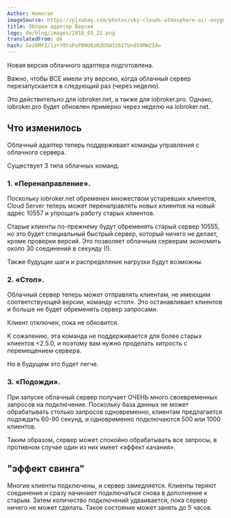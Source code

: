 ```yaml
---
Author: Homoran
imageSource: https://pixabay.com/photos/sky-clouds-atmosphere-air-oxygen-1441936/
title: Облако адаптер Версия
logo: de/blog/images/2018_03_22.png
translatedFrom: de
hash: GezDMYZ/1z+Y0tuPoP0NU6zKdU5W3z6IfUn8V4MW2IA=
---
```

Новая версия облачного адаптера подготовлена.
<!-- SOURCE: 877194 Es wurde die neue Cloud-Adapter-Version vorbereitet. -->

Важно, чтобы ВСЕ имели эту версию, когда облачный сервер перезапускается в следующий раз (через неделю).
<!-- SOURCE: 830292 Es ist wichtig, dass ALLE diese Version haben, wenn der Cloud-Server nächtes mal neu gestartet wird (in einer Woche). -->

Это действительно для iobroker.net, а также для iobroker.pro. Однако, iobroker.pro будет обновлен примерно через неделю на iobroker.net.
<!-- SOURCE: 132711 Das ist gültig für iobroker.net und auch für iobroker.pro. Allerdings iobroker.pro wird nach ca. einer Woche nach iobroker.net upgedatet sein. -->

## Что изменилось
<!-- SOURCE: 163484 ## Was ist geändert -->
Облачный адаптер теперь поддерживает команды управления с облачного сервера.
<!-- SOURCE: 322795 Cloud-Adapter unterstützt jetzt die Steuerungsbefehle vom Cloud-Server. -->

Существует 3 типа облачных команд:
<!-- SOURCE: 700672 Es gibt 3 Arten von Cloud-Befehlen: -->

### 1. «Перенаправление».
<!-- SOURCE: 914365 ### 1. "Redirect". -->
Поскольку iobroker.net обременен множеством устаревших клиентов, Cloud Server теперь может перенаправлять новых клиентов на новый адрес 10557 и упрощать работу старых клиентов.
<!-- SOURCE: 70312 Da iobroker.net mit sehr vielen veralteten Clients belastet ist, kann jetzt Cloud-Server die neue Clients auf die neue Adresse 10557 umleiten und die alte Clients einfach zu machen. -->

Старые клиенты по-прежнему будут обременять старый сервер 10555, но это будет специальный быстрый сервер, который ничего не делает, кроме проверки версий. Это позволяет облачным серверам экономить около 30 соединений в секунду (!).
<!-- SOURCE: 537155 Die alten Clients werden alten Server 10555 immer noch belasten, aber es wird ein spezieller schneller Server sein, der nichts macht, ausser die Versionen prüfen. Damit kann Cloud-Server ungefähr 30 Connections pro Sekunde (!) sparen. -->

Также будущие шаги и распределение нагрузки будут возможны.
<!-- SOURCE: 726863 Auch zukünftige Umzuge und Load-Ballancing wird damit möglich sein. -->

### 2. «Стоп».
<!-- SOURCE: 225461 ### 2. "Stop". -->
Облачный сервер теперь может отправлять клиентам, не имеющим соответствующей версии, команду «стоп». Это останавливает клиентов и больше не будет обременять сервер запросами.
<!-- SOURCE: 112607 Cloud-Server kann jetzt zu Clients, die nicht passende Version haben, "stop"-Befehl senden. Damit werden die Clients angehalten und werden den Server mit Anfragen nicht mehr belasten. -->

Клиент отключен, пока не обновится.
<!-- SOURCE: 333148 Client wird so lange disconnected, bis der nicht upgedated wird. -->

К сожалению, эта команда не поддерживается для более старых клиентов <2.5.0, и поэтому вам нужно проделать хитрость с перемещением сервера.
<!-- SOURCE: 101539 Leider ist noch das Befehl mit älteren < 2.5.0 Clients nicht unterstützt und deswegen muss man Trick mit Serverumzug machen. -->

Но в будущем это будет легче.
<!-- SOURCE: 439555 Aber in der Zukunft wird dann es einfacher. -->

### 3. «Подожди».
<!-- SOURCE: 217781 ### 3. "Wait". -->
При запуске облачный сервер получает ОЧЕНЬ много своевременных запросов на подключение. Поскольку база данных не может обрабатывать столько запросов одновременно, клиентам предлагается подождать 60-90 секунд, и одновременно подключаются 500 или 1000 клиентов.
<!-- SOURCE: 973913 Beim Start bekommt der Cloud-Server SEHR viele gleizeitige Verbindungsanfragen. Da Datenbank nicht so viele Anfragen gleichzeitig verarbeiten kann werden die Clients gebeten 60-90 Sekunden zu warten und es wird 500 oder 1000 Clients gleichzeitig angebunden. -->

Таким образом, сервер может спокойно обрабатывать все запросы, в противном случае один из них имеет «эффект качания».
<!-- SOURCE: 831482 So kann der Server in Ruhe alle Anfragen verarbeiten, sonst hat man ein "Schaukel-Effekt". -->

## "эффект свинга"
<!-- SOURCE: 339790 ## "Schaukel-Effekt" -->
Многие клиенты подключены, и сервер замедляется. Клиенты теряют соединение и сразу начинают подключаться снова в дополнение к старым. Затем количество подключений удваивается, пока сервер ничего не может сделать. Такое состояние может занять до 5 часов.
<!-- SOURCE: 213097 Es werden viele Clients angebunden und der Server wird langsammer. Die Clients verliehren die Verbindung und fangen sofort wieder eine Verbindung aufzubauen zusätzlich zu alten. Dann Verdoppelt sich die Anzahl von Verbindungen bis der Server gar nichts machen kann. So ein Zustand kann bis zu 5 Stunden dauern. -->

